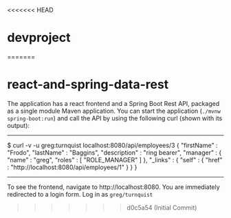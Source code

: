 <<<<<<< HEAD
# devproject
=======
# react-and-spring-data-rest

The application has a react frontend and a Spring Boot Rest API, packaged as a single module Maven application.
You can start the application (`./mvnw spring-boot:run`) and call the API by using the following curl (shown with its output):

---

\$ curl -v -u greg:turnquist localhost:8080/api/employees/3
{
"firstName" : "Frodo",
"lastName" : "Baggins",
"description" : "ring bearer",
"manager" : {
"name" : "greg",
"roles" : [ "ROLE_MANAGER" ]
},
"\_links" : {
"self" : {
"href" : "http://localhost:8080/api/employees/1"
}
}
}

---

To see the frontend, navigate to http://localhost:8080. You are immediately redirected to a login form. Log in as `greg/turnquist`
>>>>>>> d0c5a54 (Initial Commit)
